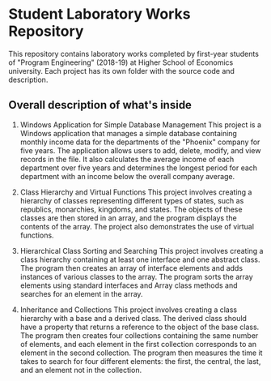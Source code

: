 # Student Laboratory Works Repository
This repository contains laboratory works completed by first-year students of "Program Engineering" (2018-19) at Higher School of Economics university. Each project has its own folder with the source code and description.

## Overall description of what's inside
1. Windows Application for Simple Database Management
This project is a Windows application that manages a simple database containing monthly income data for the departments of the "Phoenix" company for five years. The application allows users to add, delete, modify, and view records in the file. It also calculates the average income of each department over five years and determines the longest period for each department with an income below the overall company average.

2. Class Hierarchy and Virtual Functions
This project involves creating a hierarchy of classes representing different types of states, such as republics, monarchies, kingdoms, and states. The objects of these classes are then stored in an array, and the program displays the contents of the array. The project also demonstrates the use of virtual functions.

3. Hierarchical Class Sorting and Searching
This project involves creating a class hierarchy containing at least one interface and one abstract class. The program then creates an array of interface elements and adds instances of various classes to the array. The program sorts the array elements using standard interfaces and Array class methods and searches for an element in the array.

4. Inheritance and Collections
This project involves creating a class hierarchy with a base and a derived class. The derived class should have a property that returns a reference to the object of the base class. The program then creates four collections containing the same number of elements, and each element in the first collection corresponds to an element in the second collection. The program then measures the time it takes to search for four different elements: the first, the central, the last, and an element not in the collection.
